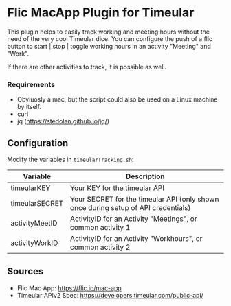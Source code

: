 # Flic MacApp Plugin for Timeular

This plugin helps to easily track working and meeting hours without the need of the very cool Timeular dice. You can configure the push of a flic button to start | stop | toggle working hours in an activity "Meeting" and "Work". 

If there are other activities to track, it is possible as well. 

### Requirements

* Obviuosly a mac, but the script could also be used on a Linux machine by itself. 
* curl
* jq (https://stedolan.github.io/jq/)

## Configuration

Modify the variables in `timeularTracking.sh`:

| Variable | Description |
| -------- | ----------- |
| timeularKEY | Your KEY for the timeular API |
| timeularSECRET | Your SECRET for the timeular API (only shown once during setup of API credentials) |
| activityMeetID | ActivityID for an Activity "Meetings", or common activity 1 |
| activityWorkID | ActivityID for an Activity "Workhours", or common activity 2 |

## Sources

* Flic Mac App: https://flic.io/mac-app
* Timeular APIv2 Spec: https://developers.timeular.com/public-api/